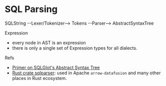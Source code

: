 # SQL Parsing

SQLString --Lexer/Tokenizer--> Tokens --Parser--> AbstractSyntaxTree

Expression
- every node in AST is an expression
- there is only a single set of Expression types for all dialects.


Refs
- [Primer on SQLGlot's Abstract Syntax Tree](https://github.com/tobymao/sqlglot/blob/main/posts/ast_primer.md)
- [Rust crate sqlparser](https://docs.rs/sqlparser/0.43.1/sqlparser/): used in Apache `arrow-datafusion` and many other places in Rust ecosystem.
